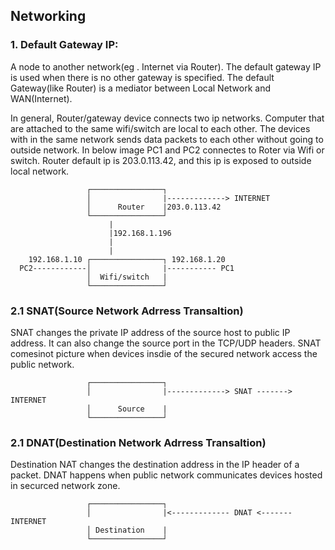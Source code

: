 ## Networking

### 1. Default Gateway IP:

   
A node to another network(eg . Internet via Router). The default gateway IP is used when there is no other gateway is specified. The default Gateway(like Router) is a mediator between Local Network and WAN(Internet). 

In general, Router/gateway device connects two ip networks. Computer that are attached to the same wifi/switch are local to each other. The devices with in the same network sends data packets to each other without going to outside network. In below image PC1 and PC2 connectes to Roter via Wifi or switch. Router default ip is 203.0.113.42, and this ip is exposed to outside local network.
   
   
 
                       
                       
	                 ┌────────────────┐
	                 │                |-------------> INTERNET
	                 │      Router    |203.0.113.42
	                 └────────────────┘  
                          |
                          |192.168.1.196
                          |
                          |
	    192.168.1.10 ┌────────────────┐ 192.168.1.20
	  PC2------------│                |----------- PC1
	                 │  Wifi/switch   |
	                 └────────────────┘  





### 2.1 SNAT(Source Network Adrress Transaltion)

SNAT changes the private IP address of the source host to public IP address. It can also change the source port in the TCP/UDP headers. SNAT comesinot picture when devices insdie of the secured network access the public network. 



	                 ┌────────────────┐
	                 │                |-------------> SNAT -------> INTERNET
	                 │      Source    |
	                 └────────────────┘  
    
    
 ### 2.1 DNAT(Destination Network Adrress Transaltion)  
 
 Destination NAT changes the destination address in the IP header of a packet. DNAT happens when public network communicates devices hosted in securced network zone.



	                 ┌────────────────┐
	                 │                |<------------- DNAT <------- INTERNET
	                 │ Destination    |
	                 └────────────────┘  
 
    
